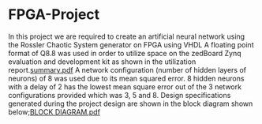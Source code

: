 # FPGA-Project
In this project we are required to create an artificial neural network using the Rossler Chaotic System generator on FPGA using VHDL
A floating point format of Q8.8 was used in order to utilize space on the zedBoard Zynq evaluation and development kit as shown in the utilization report.[summary.pdf](https://github.com/aligwekc/FPGA-Project/files/6446676/summary.pdf)
A network configuration (number of hidden layers of neurons) of 8 was used due to its mean squared error. 8 hidden neurons with a delay of 2 has the lowest mean square error out of the 3 network configurations provided which was 3, 5 and 8. Design specifications generated during the project design are shown in the block diagram shown below;[BLOCK DIAGRAM.pdf](https://github.com/aligwekc/FPGA-Project/files/6446674/BLOCK.DIAGRAM.pdf)
